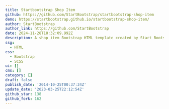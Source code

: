 ```yaml
---
title: Startbootstrap Shop Item
github: https://github.com/StartBootstrap/startbootstrap-shop-item
demo: https://startbootstrap.github.io/startbootstrap-shop-item/
author: StartBootstrap
author_link: https://github.com/StartBootstrap
date: 2024-11-28T18:32:09.992Z
description: A shop item Bootstrap HTML template created by Start Bootstrap
ssg:
  - HTML
css:
  - Bootstrap
  - SCSS
ui: []
cms: []
category: []
draft: false
publish_date: '2014-10-25T00:37:34Z'
update_date: '2023-03-25T22:12:54Z'
github_star: 138
github_fork: 162
---
```

